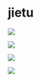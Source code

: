 # jietu
![](https://r2.20161023.xyz/pic/20250525141944287.png)

![](https://r2.20161023.xyz/pic/20250525142053694.png)

![](https://r2.20161023.xyz/pic/20250525142114917.png)

![](https://r2.20161023.xyz/pic/20250525142141617.png)

